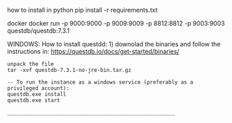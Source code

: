 
how to install in python
pip install -r requirements.txt

docker 
    docker run  -p 9000:9000 -p 9009:9009 -p 8812:8812 -p 9003:9003 questdb/questdb:7.3.1


WINDOWS:
    How to install questdd:
    1) downolad the binaries and follow the instructions in:
    https://questdb.io/docs/get-started/binaries/

    unpack the file
    tar -xvf questdb-7.3.1-no-jre-bin.tar.gz

    -- To run the instance as a windows service (preferably as a privileged account):
    questdb.exe install
    questdb.exe start

    ______________________________________________________

